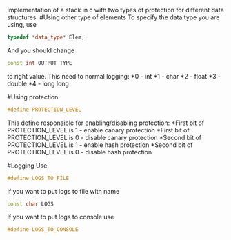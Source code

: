 Implementation of a stack in c with two types of protection for different data structures.
#Using other type of elements
To specify the data type you are using, use
```c++
typedef *data_type* Elem;
```
And you should change 
```c++
const int OUTPUT_TYPE
```
to right value. This need to normal logging:
*0 - int
*1 - char
*2 - float
*3 - double
*4 - long long

#Using protection
```c++
#define PROTECTION_LEVEL
```
This define responsible for enabling/disabling protection:
*First bit of PROTECTION_LEVEL is  1 - enable  canary protection
*First bit of PROTECTION_LEVEL is  0 - disable canary protection
*Second bit of PROTECTION_LEVEL is 1 - enable  hash protection
*Second bit of PROTECTION_LEVEL is 0 - disable hash protection

#Logging
Use
```c++
#define LOGS_TO_FILE
```
If you want to put logs to file with name
```c++
const char LOGS
```
If you want to put logs to console use
```c++
#define LOGS_TO_CONSOLE
```
